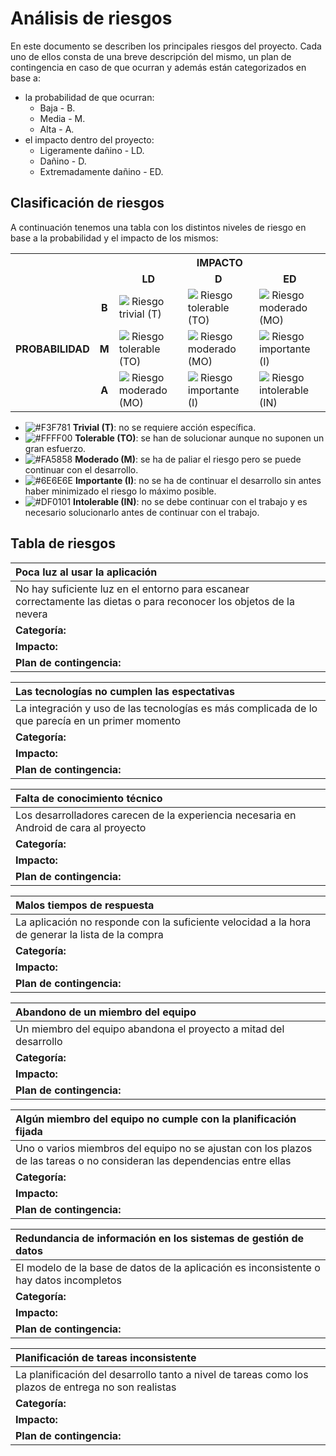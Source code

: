 # Análisis de riesgos

En este documento se describen los principales riesgos del proyecto. Cada uno de ellos consta de una breve descripción del mismo, un plan de contingencia en caso de que ocurran y además están categorizados en base a:
- la probabilidad de que ocurran:
  - Baja - B.
  - Media - M.
  - Alta - A.
- el impacto dentro del proyecto:
  - Ligeramente dañino - LD.
  - Dañino - D.
  - Extremadamente dañino - ED.

## Clasificación de riesgos

A continuación tenemos una tabla con los distintos niveles de riesgo en base a la probabilidad y el impacto de los mismos:

<center>
<table>
  <tr>
    <th colspan="2" rowspan="2"></th>
    <th colspan="3"><b>IMPACTO</b></th>
  </tr>
  <tr>
    <td align="center"><b>LD</b></td>
    <td align="center"><b>D</b></td>
    <td align="center"><b>ED</b></td>
  </tr>
  <tr>
    <td rowspan="3"><b>PROBABILIDAD</b></td>
    <td align="center"><b>B</b></td>
    <td><img src=https://placehold.it/15/F3F781/000000?text=+> Riesgo trivial (T)</td>
    <td><img src=https://placehold.it/15/FFFF00/000000?text=+> Riesgo tolerable (TO)</td>
    <td><img src=https://placehold.it/15/FA5858/000000?text=+> Riesgo moderado (MO)</td>
  </tr>
  <tr>
    <td align="center"><b>M</b></td>
    <td><img src=https://placehold.it/15/FFFF00/000000?text=+> Riesgo tolerable (TO)</td>
    <td><img src=https://placehold.it/15/FA5858/000000?text=+> Riesgo moderado (MO)</td>
    <td><img src=https://placehold.it/15/6E6E6E/000000?text=+> Riesgo importante (I)</td>
  </tr>
  <tr>
    <td align="center"><b>A</b></td>
    <td><img src=https://placehold.it/15/FA5858/000000?text=+> Riesgo moderado (MO)</td>
    <td><img src=https://placehold.it/15/6E6E6E/000000?text=+> Riesgo importante (I)</td>
    <td><img src=https://placehold.it/15/DF0101/000000?text=+> Riesgo intolerable (IN)</td>
  </tr>
</table>
</center>

- ![#F3F781](https://placehold.it/15/F3F781/000000?text=+) **Trivial (T)**: no se requiere acción específica.
- ![#FFFF00](https://placehold.it/15/FFFF00/000000?text=+) **Tolerable (TO)**: se han de solucionar aunque no suponen un gran esfuerzo.
- ![#FA5858](https://placehold.it/15/FA5858/000000?text=+) **Moderado (M)**: se ha de paliar el riesgo pero se puede continuar con el desarrollo.
- ![#6E6E6E](https://placehold.it/15/6E6E6E/000000?text=+) **Importante (I)**: no se ha de continuar el desarrollo sin antes haber minimizado el riesgo lo máximo posible.
- ![#DF0101](https://placehold.it/15/DF0101/000000?text=+) **Intolerable (IN)**: no se debe continuar con el trabajo y es necesario solucionarlo antes de continuar con el trabajo.

## Tabla de riesgos

| **Poca luz al usar la aplicación** |
| :------------- |
| No hay suficiente luz en el entorno para escanear correctamente las dietas o para reconocer los objetos de la nevera | 
| **Categoría:** |
| **Impacto:** |
| **Plan de contingencia:** |

| **Las tecnologías no cumplen las espectativas** |
| :------------- |
| La integración y uso de las tecnologías es más complicada de lo que parecía en un primer momento | 
| **Categoría:** |
| **Impacto:** |
| **Plan de contingencia:** |

| **Falta de conocimiento técnico** |
| :------------- |
| Los desarrolladores carecen de la experiencia necesaria en Android de cara al proyecto | 
| **Categoría:** |
| **Impacto:** |
| **Plan de contingencia:** |

| **Malos tiempos de respuesta** |
| :------------- |
| La aplicación no responde con la suficiente velocidad a la hora de generar la lista de la compra | 
| **Categoría:** |
| **Impacto:** |
| **Plan de contingencia:** |

| **Abandono de un miembro del equipo** |
| :------------- |
| Un miembro del equipo abandona el proyecto a mitad del desarrollo | 
| **Categoría:** |
| **Impacto:** |
| **Plan de contingencia:** |

| **Algún miembro del equipo no cumple con la planificación fijada** |
| :------------- |
| Uno o varios miembros del equipo no se ajustan con los plazos de las tareas o no consideran las dependencias entre ellas | 
| **Categoría:** |
| **Impacto:** |
| **Plan de contingencia:** |

| **Redundancia de información en los sistemas de gestión de datos** |
| :------------- |
| El modelo de la base de datos de la aplicación es inconsistente o hay datos incompletos | 
| **Categoría:** |
| **Impacto:** |
| **Plan de contingencia:** |

| **Planificación de tareas inconsistente** |
| :------------- |
| La planificación del desarrollo tanto a nivel de tareas como los plazos de entrega no son realistas | 
| **Categoría:** |
| **Impacto:** |
| **Plan de contingencia:** |
